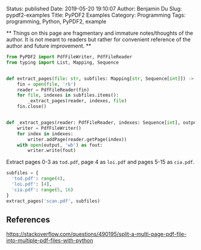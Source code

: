 Status: published
Date: 2019-05-20 19:10:07
Author: Benjamin Du
Slug: pypdf2-examples
Title: PyPDF2 Examples
Category: Programming
Tags: programming, Python, PyPDF2, example

**
Things on this page are fragmentary and immature notes/thoughts of the author.
It is not meant to readers but rather for convenient reference of the author and future improvement.
**
```Python
from PyPDF2 import PdfFileWriter, PdfFileReader
from typing import List, Mapping, Sequence


def extract_pages(file: str, subfiles: Mapping[str, Sequence[int]]) -> None:
    fin = open(file, 'rb')
    reader = PdfFileReader(fin)
    for file, indexes in subfiles.items():
        _extract_pages(reader, indexes, file)
    fin.close()


def _extract_pages(reader: PdfFileReader, indexes: Sequence[int], output) -> None:
    writer = PdfFileWriter()
    for index in indexes:
        writer.addPage(reader.getPage(index))
    with open(output, 'wb') as fout:
        writer.write(fout)
```

Extract pages 0-3 as `tod.pdf`, page 4 as `loi.pdf` and pages 5-15 as `cia.pdf`.

```Python
subfiles = {
  'tod.pdf': range(4),
  'loi.pdf': [4],
  'cia.pdf': range(5, 16)
}
extract_pages('scan.pdf', subfiles)
```

## References

https://stackoverflow.com/questions/490195/split-a-multi-page-pdf-file-into-multiple-pdf-files-with-python
